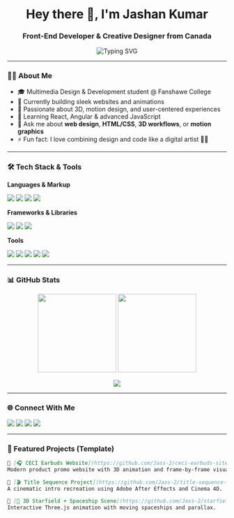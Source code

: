 <!-- GitHub README Profile for Jass-2 -->
<h1 align="center">Hey there 👋, I'm Jashan Kumar</h1>
<h3 align="center">Front-End Developer &  Creative Designer from Canada</h3>

<p align="center">
  <img src="https://readme-typing-svg.herokuapp.com?font=Fira+Code&weight=500&pause=1000&color=58A6FF&center=true&vCenter=true&width=500&lines=Creative+Designer+%7C+Front-End+Dev;Building+Websites%2C+UI%2C+3D%2C+Motion+%26+Magic;Let's+Build+Something+Cool+Together" alt="Typing SVG" />
</p>

---

### 🧑‍💻 About Me
- 🎓 Multimedia Design & Development student @ Fanshawe College  
- 🔭 Currently building sleek websites and animations  
- 🎯 Passionate about 3D, motion design, and user-centered experiences  
- 🌱 Learning React, Angular & advanced JavaScript  
- 💬 Ask me about **web design**, **HTML/CSS**, **3D workflows**, or **motion graphics**  
- ⚡ Fun fact: I love combining design and code like a digital artist 🧠🎨  

---

### 🛠️ Tech Stack & Tools

**Languages & Markup**
<p>
  <img src="https://img.shields.io/badge/-HTML5-E34F26?style=for-the-badge&logo=html5&logoColor=white" />
  <img src="https://img.shields.io/badge/-CSS3-1572B6?style=for-the-badge&logo=css3" />
  <img src="https://img.shields.io/badge/-JavaScript-F7DF1E?style=for-the-badge&logo=javascript&logoColor=000" />
  <img src="https://img.shields.io/badge/-PHP-777BB4?style=for-the-badge&logo=php&logoColor=white" />
</p>

**Frameworks & Libraries**
<p>
  <img src="https://img.shields.io/badge/-React-20232A?style=for-the-badge&logo=react&logoColor=61DAFB" />
  <img src="https://img.shields.io/badge/-Tailwind-06B6D4?style=for-the-badge&logo=tailwind-css&logoColor=white" />
  <img src="https://img.shields.io/badge/-Bootstrap-563D7C?style=for-the-badge&logo=bootstrap" />
</p>

**Tools**
<p>
  <img src="https://img.shields.io/badge/-Figma-F24E1E?style=for-the-badge&logo=figma&logoColor=white" />
  <img src="https://img.shields.io/badge/-Adobe%20After%20Effects-9999FF?style=for-the-badge&logo=adobe-after-effects&logoColor=white" />
  <img src="https://img.shields.io/badge/-Cinema%204D-001E36?style=for-the-badge&logo=maxon&logoColor=white" />
  <img src="https://img.shields.io/badge/-Git-F05032?style=for-the-badge&logo=git&logoColor=white" />
  <img src="https://img.shields.io/badge/-VSCode-007ACC?style=for-the-badge&logo=visual-studio-code&logoColor=white" />
</p>

---

### 📊 GitHub Stats

<p align="center">
  <img src="https://github-readme-stats.vercel.app/api?username=Jass-2&show_icons=true&theme=tokyonight&count_private=true" height="180"/>
  <img src="https://github-readme-streak-stats.herokuapp.com?user=Jass-2&theme=tokyonight&date_format=M%20j%5B%2C%20Y%5D" height="180"/>
</p>

<p align="center">
  <img src="https://github-readme-stats.vercel.app/api/top-langs/?username=Jass-2&layout=compact&theme=tokyonight" />
</p>

---

### 🌐 Connect With Me

<p>
  <a href="https://www.linkedin.com/in/jashan-kumar-03b241259/"><img src="https://img.shields.io/badge/-LinkedIn-0A66C2?style=for-the-badge&logo=linkedin&logoColor=white"/></a>
  <a href="https://www.instagram.com/jashankumar.2/"><img src="https://img.shields.io/badge/-Instagram-E4405F?style=for-the-badge&logo=instagram&logoColor=white"/></a>
  <a href="mailto:jashankumarofficial@gmail.com"><img src="https://img.shields.io/badge/-Email-D14836?style=for-the-badge&logo=gmail&logoColor=white"/></a>
  <a href="https://yourportfolio.com"><img src="https://img.shields.io/badge/-Portfolio-000?style=for-the-badge&logo=vercel&logoColor=white"/></a>
</p>

---

### 💼 Featured Projects (Template)

```markdown
🔹 [🎧 CECI Earbuds Website](https://github.com/Jass-2/ceci-earbuds-site)  
Modern product promo website with 3D animation and frame-by-frame visuals.

🔹 [🎬 Title Sequence Project](https://github.com/Jass-2/title-sequence-recreation)  
A cinematic intro recreation using Adobe After Effects and Cinema 4D.

🔹 [🌌 3D Starfield + Spaceship Scene](https://github.com/Jass-2/starfield-threejs)  
Interactive Three.js animation with moving spaceships and parallax.
